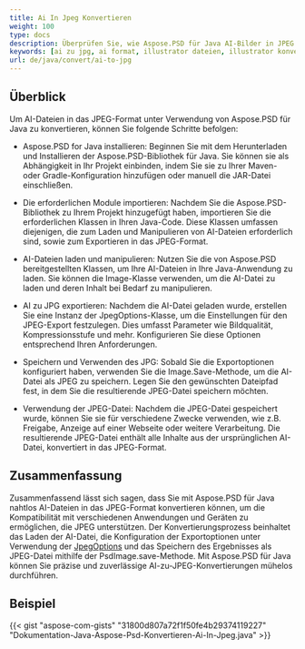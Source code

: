 ```yaml
---
title: Ai In Jpeg Konvertieren
weight: 100
type: docs
description: Überprüfen Sie, wie Aspose.PSD für Java AI-Bilder in JPEG konvertieren kann
keywords: [ai zu jpg, ai format, illustrator dateien, illustrator konvertieren, psd api, java, code beispiel]
url: de/java/convert/ai-to-jpg
---
```


## **Überblick**
Um AI-Dateien in das JPEG-Format unter Verwendung von Aspose.PSD für Java zu konvertieren, können Sie folgende Schritte befolgen:

- Aspose.PSD for Java installieren: Beginnen Sie mit dem Herunterladen und Installieren der Aspose.PSD-Bibliothek für Java. Sie können sie als Abhängigkeit in Ihr Projekt einbinden, indem Sie sie zu Ihrer Maven- oder Gradle-Konfiguration hinzufügen oder manuell die JAR-Datei einschließen.

- Die erforderlichen Module importieren: Nachdem Sie die Aspose.PSD-Bibliothek zu Ihrem Projekt hinzugefügt haben, importieren Sie die erforderlichen Klassen in Ihren Java-Code. Diese Klassen umfassen diejenigen, die zum Laden und Manipulieren von AI-Dateien erforderlich sind, sowie zum Exportieren in das JPEG-Format.

- AI-Dateien laden und manipulieren: Nutzen Sie die von Aspose.PSD bereitgestellten Klassen, um Ihre AI-Dateien in Ihre Java-Anwendung zu laden. Sie können die Image-Klasse verwenden, um die AI-Datei zu laden und deren Inhalt bei Bedarf zu manipulieren.

- AI zu JPG exportieren: Nachdem die AI-Datei geladen wurde, erstellen Sie eine Instanz der JpegOptions-Klasse, um die Einstellungen für den JPEG-Export festzulegen. Dies umfasst Parameter wie Bildqualität, Kompressionsstufe und mehr. Konfigurieren Sie diese Optionen entsprechend Ihren Anforderungen.

- Speichern und Verwenden des JPG: Sobald Sie die Exportoptionen konfiguriert haben, verwenden Sie die Image.Save-Methode, um die AI-Datei als JPEG zu speichern. Legen Sie den gewünschten Dateipfad fest, in dem Sie die resultierende JPEG-Datei speichern möchten.

- Verwendung der JPEG-Datei: Nachdem die JPEG-Datei gespeichert wurde, können Sie sie für verschiedene Zwecke verwenden, wie z.B. Freigabe, Anzeige auf einer Webseite oder weitere Verarbeitung. Die resultierende JPEG-Datei enthält alle Inhalte aus der ursprünglichen AI-Datei, konvertiert in das JPEG-Format.

## **Zusammenfassung**
Zusammenfassend lässt sich sagen, dass Sie mit Aspose.PSD für Java nahtlos AI-Dateien in das JPEG-Format konvertieren können, um die Kompatibilität mit verschiedenen Anwendungen und Geräten zu ermöglichen, die JPEG unterstützen. Der Konvertierungsprozess beinhaltet das Laden der AI-Datei, die Konfiguration der Exportoptionen unter Verwendung der [JpegOptions](https://reference.aspose.com/psd/java/com.aspose.psd.imageoptions/jpegoptions/) und das Speichern des Ergebnisses als JPEG-Datei mithilfe der PsdImage.save-Methode. Mit Aspose.PSD für Java können Sie präzise und zuverlässige AI-zu-JPEG-Konvertierungen mühelos durchführen.

## **Beispiel**
{{< gist "aspose-com-gists" "31800d807a72f1f50fe4b29374119227" "Dokumentation-Java-Aspose-Psd-Konvertieren-Ai-In-Jpeg.java" >}}
